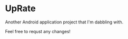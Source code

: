 # UpRate
Another Android application project that I'm dabbling with. 

Feel free to requst any changes! 

